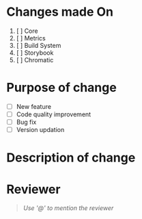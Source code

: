 # Changes made On

1.  [ ] Core
2.  [ ] Metrics
3.  [ ] Build System
4.  [ ] Storybook
5.  [ ] Chromatic

# Purpose of change

- [ ] New feature
- [ ] Code quality improvement
- [ ] Bug fix
- [ ] Version updation

# Description of change

# Reviewer

> _Use '@' to mention the reviewer_
